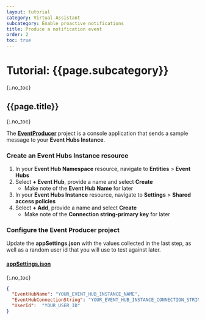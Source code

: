 ```yaml
---
layout: tutorial
category: Virtual Assistant
subcategory: Enable proactive notifications
title: Produce a notification event
order: 2
toc: true
---
```


# Tutorial: {{page.subcategory}}
{:.no_toc}
## {{page.title}}
{:.no_toc}

The [**EventProducer**]({{site.repo}}) project is a console application that sends a sample message to your **Event Hubs Instance**.

### Create an Event Hubs Instance resource
1. In your **Event Hub Namespace** resource, navigate to **Entities** > **Event Hubs**
1. Select **+ Event Hub**, provide a name and select **Create**
    - Make note of the **Event Hub Name** for later
1. In your **Event Hubs Instance** resource, navigate to **Settings** > **Shared access policies**
1. Select **+ Add**, provide a name and select **Create**
    - Make note of the **Connection string-primary key** for later

### Configure the Event Producer project
Update the **appSettings.json** with the values collected in the last step, as well as a random user id that you will use to test against later.

#### [appSettings.json]({{site.repo}})
{:.no_toc}

```json
{
  "EventHubName": "YOUR_EVENT_HUB_INSTANCE_NAME",
  "EventHubConnectionString": "YOUR_EVENT_HUB_INSTANCE_CONNECTION_STRING",
  "UserId":  "YOUR_USER_ID"
}
```